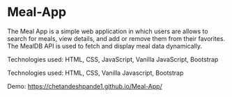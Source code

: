 # Meal-App
The Meal App is a simple web application in which users are allows to search for meals, view details, and add or remove them from their favorites. The MealDB API is used to fetch and display meal data dynamically.

Technologies used:
HTML, CSS, JavaScript, Vanilla JavaScript, Bootstrap

Technologies used:
HTML, CSS, Vanilla Javascript, Bootstrap

Demo:
https://chetandeshpande1.github.io/Meal-App/
